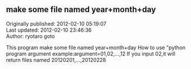 ## make some file named year+month+day  
Originally published: 2012-02-10 05:19:07  
Last updated: 2012-02-10 23:46:36  
Author: ryotaro goto  
  
This program make some file named year+month+day
How to use "python program argument
example:argument=01,02,...,12
If you input 02,it will return files named 
20120201,...,20120228

